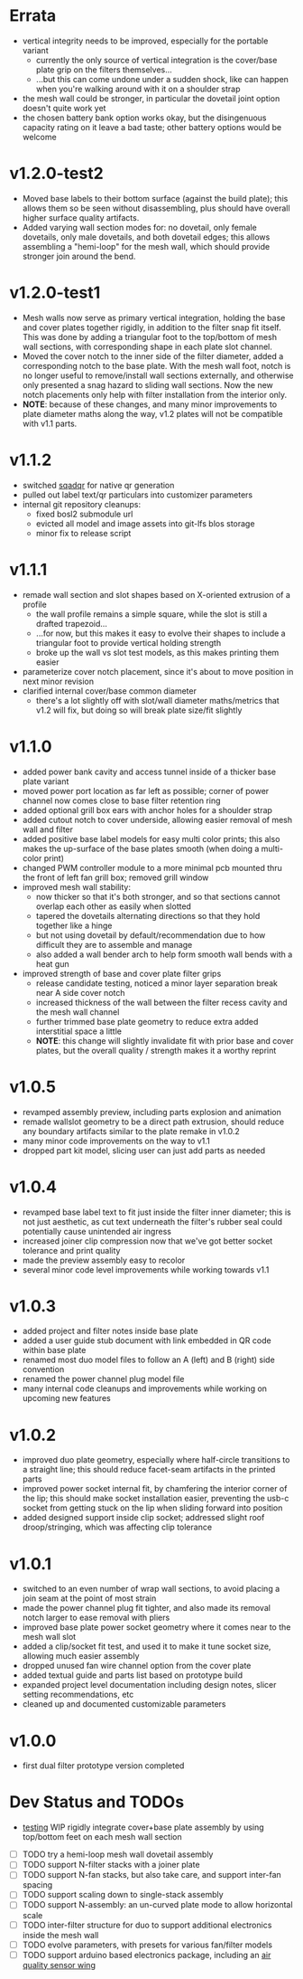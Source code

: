# Errata

- vertical integrity needs to be improved, especially for the portable variant
  - currently the only source of vertical integration is the cover/base plate grip on the filters themselves...
  - ...but this can come undone under a sudden shock, like can happen when you're walking around with it on a shoulder strap
- the mesh wall could be stronger, in particular the dovetail joint option doesn't quite work yet
- the chosen battery bank option works okay, but the disingenuous capacity rating on it leave a bad taste;
  other battery options would be welcome

# v1.2.0-test2

- Moved base labels to their bottom surface (against the build plate);
  this allows them so be seen without disassembling,
  plus should have overall higher surface quality artifacts.
- Added varying wall section modes for: no dovetail, only female dovetails, only male dovetails, and both dovetail edges;
  this allows assembling a "hemi-loop" for the mesh wall, which should provide stronger join around the bend.

# v1.2.0-test1

- Mesh walls now serve as primary vertical integration,
  holding the base and cover plates together rigidly,
  in addition to the filter snap fit itself.
  This was done by adding a triangular foot to the top/bottom of mesh wall sections,
  with corresponding shape in each plate slot channel.
- Moved the cover notch to the inner side of the filter diameter, added a corresponding notch to the base plate.
  With the mesh wall foot, notch is no longer useful to remove/install wall sections externally,
  and otherwise only presented a snag hazard to sliding wall sections.
  Now the new notch placements only help with filter installation from the interior only.
- **NOTE**: because of these changes, and many minor improvements to plate diameter maths along the way, v1.2 plates will not be compatible with v1.1 parts.

# v1.1.2

- switched [sqadqr](https://github.com/xypwn/scadqr) for native qr generation
- pulled out label text/qr particulars into customizer parameters
- internal git repository cleanups:
  - fixed bosl2 submodule url
  - evicted all model and image assets into git-lfs blos storage
  - minor fix to release script

# v1.1.1

- remade wall section and slot shapes based on X-oriented extrusion of a profile
  - the wall profile remains a simple square, while the slot is still a drafted trapezoid...
  - ...for now, but this makes it easy to evolve their shapes to include a triangular foot to provide vertical holding strength
  - broke up the wall vs slot test models, as this makes printing them easier
- parameterize cover notch placement, since it's about to move position in next minor revision
- clarified internal cover/base common diameter
  - there's a lot slightly off with slot/wall diameter maths/metrics that v1.2 will fix, but doing so will break plate size/fit slightly

# v1.1.0

- added power bank cavity and access tunnel inside of a thicker base plate variant
- moved power port location as far left as possible; corner of power channel now comes close to base filter retention ring
- added optional grill box ears with anchor holes for a shoulder strap
- added cutout notch to cover underside, allowing easier removal of mesh wall and filter
- added positive base label models for easy multi color prints;
  this also makes the up-surface of the base plates smooth (when doing a multi-color print)
- changed PWM controller module to a more minimal pcb mounted thru the front of left fan grill box; removed grill window
- improved mesh wall stability:
  - now thicker so that it's both stronger, and so that sections cannot overlap each other as easily when slotted
  - tapered the dovetails alternating directions so that they hold together like a hinge
  - but not using dovetail by default/recommendation due to how difficult they are to assemble and manage
  - also added a wall bender arch to help form smooth wall bends with a heat gun
- improved strength of base and cover plate filter grips
  - release candidate testing, noticed a minor layer separation break near A side cover notch
  - increased thickness of the wall between the filter recess cavity and the mesh wall channel
  - further trimmed base plate geometry to reduce extra added interstitial space a little
  - **NOTE**: this change will slightly invalidate fit with prior base and cover plates,
    but the overall quality / strength makes it a worthy reprint

# v1.0.5

- revamped assembly preview, including parts explosion and animation
- remade wallslot geometry to be a direct path extrusion,
  should reduce any boundary artifacts similar to the plate remake in v1.0.2
- many minor code improvements on the way to v1.1
- dropped part kit model, slicing user can just add parts as needed

# v1.0.4

- revamped base label text to fit just inside the filter inner diameter;
  this is not just aesthetic, as cut text underneath the filter's rubber seal could potentially cause unintended air ingress
- increased joiner clip compression now that we've got better socket tolerance and print quality
- made the preview assembly easy to recolor
- several minor code level improvements while working towards v1.1

# v1.0.3

- added project and filter notes inside base plate
- added a user guide stub document with link embedded in QR code within base plate
- renamed most duo model files to follow an A (left) and B (right) side convention
- renamed the power channel plug model file
- many internal code cleanups and improvements while working on upcoming new features

# v1.0.2

- improved duo plate geometry, especially where half-circle transitions to a straight line;
  this should reduce facet-seam artifacts in the printed parts
- improved power socket internal fit, by chamfering the interior corner of the lip;
  this should make socket installation easier, preventing the usb-c socket from
  getting stuck on the lip when sliding forward into position
- added designed support inside clip socket; addressed slight roof droop/stringing, which was affecting clip tolerance

# v1.0.1

- switched to an even number of wrap wall sections, to avoid placing a join seam at the point of most strain
- made the power channel plug fit tighter, and also made its removal notch larger to ease removal with pliers
- improved base plate power socket geometry where it comes near to the mesh wall slot
- added a clip/socket fit test, and used it to make it tune socket size, allowing much easier assembly
- dropped unused fan wire channel option from the cover plate
- added textual guide and parts list based on prototype build
- expanded project level documentation including design notes, slicer setting recommendations, etc
- cleaned up and documented customizable parameters

# v1.0.0

- first dual filter prototype version completed

# Dev Status and TODOs

- [testing] WIP rigidly integrate cover+base plate assembly by using top/bottom feet on each mesh wall section
- [ ] TODO try a hemi-loop mesh wall dovetail assembly
- [ ] TODO support N-filter stacks with a joiner plate
- [ ] TODO support N-fan stacks, but also take care, and support inter-fan spacing
- [ ] TODO support scaling down to single-stack assembly
- [ ] TODO support N-assembly: an un-curved plate mode to allow horizontal scale
- [ ] TODO inter-filter structure for duo to support additional electronics inside the mesh wall
- [ ] TODO evolve parameters, with presets for various fan/filter models
- [ ] TODO support arduino based electronics package, including an [air quality sensor wing][aq_wing]

[aq_wing]: https://hackaday.io/project/168492-the-air-quality-wing

[rc]: https://github.com/jcorbin/pchepa/tree/rc
[testing]: https://github.com/jcorbin/pchepa/tree/testing
[dev]: https://github.com/jcorbin/pchepa/tree/dev
